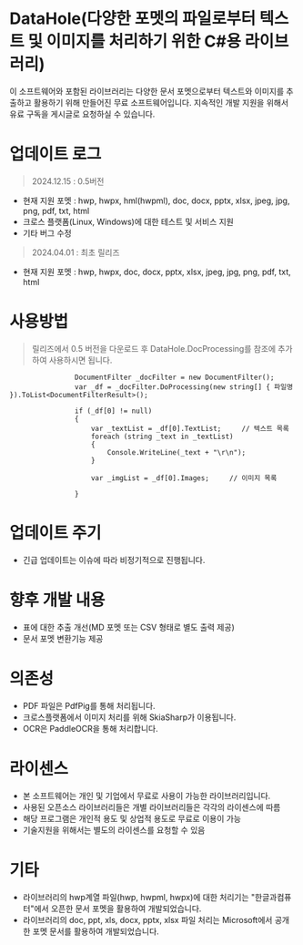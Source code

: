 # DataHole(다양한 포멧의 파일로부터 텍스트 및 이미지를 처리하기 위한 C#용 라이브러리)
이 소프트웨어와 포함된 라이브러리는 다양한 문서 포멧으로부터 텍스트와 이미지를 추출하고 활용하기 위해 만들어진 무료 소프트웨어입니다.
지속적인 개발 지원을 위해서 유료 구독을 게시글로 요청하실 수 있습니다.

# 업데이트 로그
> 2024.12.15 : 0.5버전
  - 현재 지원 포멧 : hwp, hwpx, hml(hwpml), doc, docx, pptx, xlsx, jpeg, jpg, png, pdf, txt, html
  - 크로스 플랫폼(Linux, Windows)에 대한 테스트 및 서비스 지원
  - 기타 버그 수정
> 2024.04.01 : 최초 릴리즈
  - 현재 지원 포멧 : hwp, hwpx, doc, docx, pptx, xlsx, jpeg, jpg, png, pdf, txt, html

# 사용방법
> 릴리즈에서 0.5 버전을 다운로드 후 DataHole.DocProcessing를 참조에 추가하여 사용하시면 됩니다.

```
                DocumentFilter _docFilter = new DocumentFilter();
                var _df = _docFilter.DoProcessing(new string[] { 파일명 }).ToList<DocumentFilterResult>();

                if (_df[0] != null)
                {
                    var _textList = _df[0].TextList;     // 텍스트 목록
                    foreach (string _text in _textList)
                    {
                        Console.WriteLine(_text + "\r\n");
                    }

                    var _imgList = _df[0].Images;     // 이미지 목록

                }
```
 
# 업데이트 주기
- 긴급 업데이트는 이슈에 따라 비정기적으로 진행됩니다.

# 향후 개발 내용
- 표에 대한 추출 개선(MD 포멧 또는 CSV 형태로 별도 출력 제공)
- 문서 포멧 변환기능 제공

# 의존성
- PDF 파일은 PdfPig를 통해 처리됩니다.
- 크로스플랫폼에서 이미지 처리를 위해 SkiaSharp가 이용됩니다.
- OCR은 PaddleOCR을 통해 처리합니다.

# 라이센스
- 본 소프트웨어는 개인 및 기업에서 무료로 사용이 가능한 라이브러리입니다.
- 사용된 오픈소스 라이브러리들은 개별 라이브러리들은 각각의 라이센스에 따름
- 해당 프로그램은 개인적 용도 및 상업적 용도로 무료로 이용이 가능
- 기술지원을 위해서는 별도의 라이센스를 요청할 수 있음

# 기타
- 라이브러리의 hwp계열 파일(hwp, hwpml, hwpx)에 대한 처리기는 "한글과컴퓨터"에서 오픈한 문서 포멧을 활용하여 개발되었습니다.
- 라이브러리의 doc, ppt, xls, docx, pptx, xlsx 파일 처리는 Microsoft에서 공개한 포멧 문서를 활용하여 개발되었습니다.



